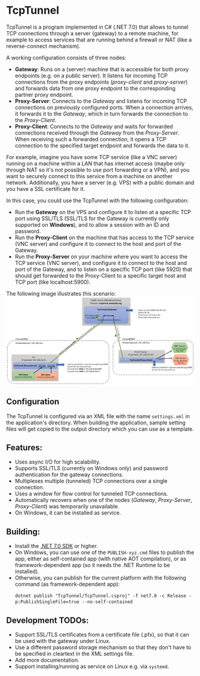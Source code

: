 # TcpTunnel

TcpTunnel is a program implemented in C# (.NET 7.0) that allows to tunnel TCP connections through a server (gateway)
to a remote machine, for example to access services that are running behind a firewall or NAT
(like a reverse-connect mechanism).

A working configuration consists of three nodes:
- **Gateway**: Runs on a (server) machine that is accessible for both proxy endpoints (e.g. on a public server).
  It listens for incoming TCP connections from the proxy endpoints (*proxy-client* and *proxy-server*) and forwards
  data from one proxy endpoint to the corresponding partner proxy endpoint.
- **Proxy-Server**: Connects to the *Gateway* and listens for incoming TCP connections on previously configured
  ports. When a connection arrives, it forwards it to the *Gateway*, which in turn forwards the connection to
  the *Proxy-Client*.
- **Proxy-Client**: Connects to the *Gateway* and waits for forwarded connections received through the
  *Gateway* from the *Proxy-Server*. When receiving such a forwarded connection, it opens a TCP connection
  to the specified target endpoint and forwards the data to it.

For example, imagine you have some TCP service (like a VNC server) running on a machine within a LAN that
has internet access (maybe only through NAT so it's not possible to use port forwarding or a VPN), and you
want to securely connect to this service from a machine on another network.
Additionally, you have a server (e.g. VPS) with a public domain and you have a SSL certificate for it.

In this case, you could use the TcpTunnel with the following configuration:
- Run the **Gateway** on the VPS and configure it to listen at a specific TCP port using SSL/TLS (SSL/TLS
  for the Gateway is currently only supported on **Windows**), and to allow a session with an ID and password.
- Run the **Proxy-Client** on the machine that has access to the TCP service (VNC server) and configure it to
  connect to the host and port of the Gateway.
- Run the **Proxy-Server** on your machine where you want to access the TCP service (VNC server), and configure
  it to connect to the host and port of the Gateway, and to listen on a specific TCP port (like 5920) that
  should get forwarded to the Proxy-Client to a specific target host and TCP port (like localhost:5900).

The following image illustrates this scenario:
![](tcptunnel-illustration.png)

## Configuration
The TcpTunnel is configured via an XML file with the name `settings.xml` in the application's directory.
When building the application, sample setting files will get copied to the output directory which you can
use as a template.

## Features:
- Uses async I/O for high scalability.
- Supports SSL/TLS (currently on Windows only) and password authentication for the gateway connections.
- Multiplexes multiple (tunneled) TCP connections over a single connection.
- Uses a window for flow control for tunneled TCP connections.
- Automatically recovers when one of the nodes (*Gateway*, *Proxy-Server*, *Proxy-Client*) was temporarily unavailable.
- On Windows, it can be installed as service.

## Building:
- Install the [.NET 7.0 SDK](https://dotnet.microsoft.com/download) or higher.
- On Windows, you can use one of the `PUBLISH-xyz.cmd` files to publish the app, either as self-contained app
  (with native AOT compilation), or as framework-dependent app (so it needs the .NET Runtime to be installed).
- Otherwise, you can publish for the current platform with the following command (as framework-dependent app): 
  ```
  dotnet publish "TcpTunnel/TcpTunnel.csproj" -f net7.0 -c Release -p:PublishSingleFile=true --no-self-contained
  ```

## Development TODOs:
- Support SSL/TLS certificates from a certificate file (.pfx), so that it can be used with the gateway under Linux.
- Use a different password storage mechanism so that they don't have to be specified in cleartext in the
  XML settings file.
- Add more documentation.
- Support installing/running as service on Linux e.g. via `systemd`.
